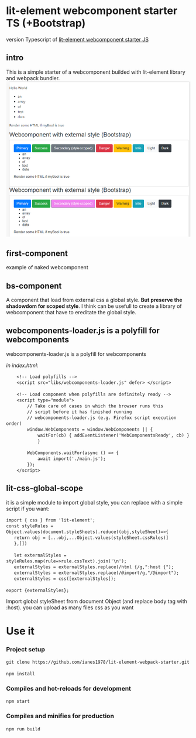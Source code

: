 # lit-element webcomponent starter TS (+Bootstrap)
version Typescript of [lit-element webcomponent starter JS](https://github.com/ianes1978/lit-element-webpack-starter)

## intro
This is a simple starter of a webcomponent builded with lit-element library and webpack bundler.
![screen](https://github.com/ianes1978/lit-element-webpack-starter/blob/master/images/screenshot.PNG)

## first-component
example of naked webcomponent

## bs-component
A component that load from external css a global style.
**But preserve the shadowdom for scoped style**.
I think can be usefull to create a library of webcomponent that have to ereditate the global style.

## webcomponents-loader.js is a polyfill for webcomponents
webcomponents-loader.js is a polyfill for webcomponents

*in index.html:*
```
    <!-- Load polyfills -->
    <script src="libs/webcomponents-loader.js" defer> </script>

    <!-- Load component when polyfills are definitely ready -->
    <script type="module">
        // Take care of cases in which the browser runs this
        // script before it has finished running 
        // webcomponents-loader.js (e.g. Firefox script execution order)
        window.WebComponents = window.WebComponents || {
            waitFor(cb) { addEventListener('WebComponentsReady', cb) }
            }

        WebComponents.waitFor(async () => {
            await import('./main.js');
        });
    </script>
```

## lit-css-global-scope
it is a simple module to import global style, you can replace with a simple script if you want:
```
import { css } from 'lit-element';
const styleRules = Object.values(document.styleSheets).reduce((obj,styleSheet)=>{
   return obj = [...obj,...Object.values(styleSheet.cssRules)]
   },[])
   
   let externalStyles =  styleRules.map(rule=>rule.cssText).join('\n');
   externalStyles = externalStyles.replace(/html {/g,":host {");
   externalStyles = externalStyles.replace(/@import/g,"/@import");
   externalStyles = css([externalStyles]);

export {externalStyles};
```
Import global styleSheet from document Object (and replace body tag with :host). you can upload as many files css as you want

# Use it
### Project setup
```
git clone https://github.com/ianes1978/lit-element-webpack-starter.git

npm install
```

### Compiles and hot-reloads for development
```
npm start
```

### Compiles and minifies for production
```
npm run build
```

